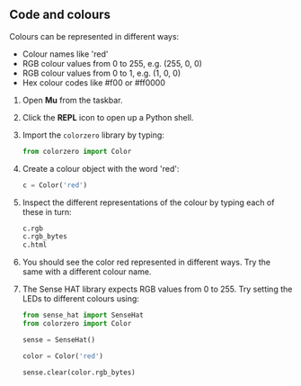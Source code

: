 ## Code and colours

Colours can be represented in different ways:

- Colour names like 'red'
- RGB colour values from 0 to 255, e.g. (255, 0, 0)
- RGB colour values from 0 to 1, e.g. (1, 0, 0)
- Hex colour codes like #f00 or #ff0000

1. Open **Mu** from the taskbar.

1. Click the **REPL** icon to open up a Python shell.

1. Import the `colorzero` library by typing:

    ```python
    from colorzero import Color
    ```

1. Create a colour object with the word 'red':

    ```python
    c = Color('red')
    ```

1. Inspect the different representations of the colour by typing each of these in turn:

    ```python
    c.rgb
    c.rgb_bytes
    c.html
    ```

1. You should see the color red represented in different ways. Try the same with a different colour name.

1. The Sense HAT library expects RGB values from 0 to 255. Try setting the LEDs to different colours using:

    ```python
    from sense_hat import SenseHat
    from colorzero import Color

    sense = SenseHat()

    color = Color('red')

    sense.clear(color.rgb_bytes)
    ```
